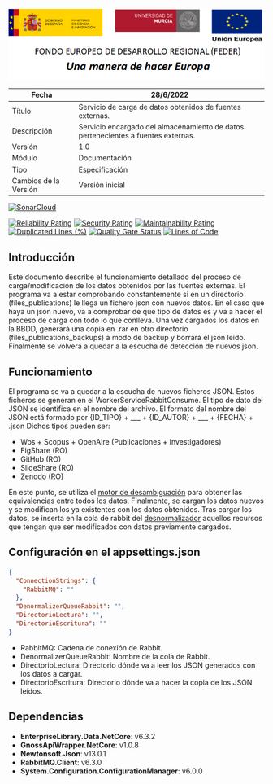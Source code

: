 ![](../../Docs/media/CabeceraDocumentosMD.png)

| Fecha         | 28/6/2022                                                   |
| ------------- | ------------------------------------------------------------ |
|Título|Servicio de carga de datos obtenidos de fuentes externas.| 
|Descripción|Servicio encargado del almacenamiento de datos pertenecientes a fuentes externas.|
|Versión|1.0|
|Módulo|Documentación|
|Tipo|Especificación|
|Cambios de la Versión|Versión inicial|



[![SonarCloud](https://sonarcloud.io/images/project_badges/sonarcloud-white.svg)](https://sonarcloud.io/summary/new_code?id=Hercules.ED.ResearcherObjectLoad)

[![Reliability Rating](https://sonarcloud.io/api/project_badges/measure?project=Hercules.ED.ResearcherObjectLoad&metric=reliability_rating)](https://sonarcloud.io/summary/new_code?id=Hercules.ED.ResearcherObjectLoad)
[![Security Rating](https://sonarcloud.io/api/project_badges/measure?project=Hercules.ED.ResearcherObjectLoad&metric=security_rating)](https://sonarcloud.io/summary/new_code?id=Hercules.ED.ResearcherObjectLoad)
[![Maintainability Rating](https://sonarcloud.io/api/project_badges/measure?project=Hercules.ED.ResearcherObjectLoad&metric=sqale_rating)](https://sonarcloud.io/summary/new_code?id=Hercules.ED.ResearcherObjectLoad)
[![Duplicated Lines (%)](https://sonarcloud.io/api/project_badges/measure?project=Hercules.ED.ResearcherObjectLoad&metric=duplicated_lines_density)](https://sonarcloud.io/summary/new_code?id=Hercules.ED.ResearcherObjectLoad)
[![Quality Gate Status](https://sonarcloud.io/api/project_badges/measure?project=Hercules.ED.ResearcherObjectLoad&metric=alert_status)](https://sonarcloud.io/summary/new_code?id=Hercules.ED.ResearcherObjectLoad)
[![Lines of Code](https://sonarcloud.io/api/project_badges/measure?project=Hercules.ED.ResearcherObjectLoad&metric=ncloc)](https://sonarcloud.io/summary/new_code?id=Hercules.ED.ResearcherObjectLoad)



## Introducción
Este documento describe el funcionamiento detallado del proceso de carga/modificación de los datos obtenidos por las fuentes externas.
El programa va a estar comprobando constantemente si en un directorio (files_publications) le llega un fichero json con nuevos datos. En el caso que haya un json nuevo, va a comprobar de que tipo de datos es y va a hacer el proceso de carga con todo lo que conlleva. Una vez cargados los datos en la BBDD, generará una copia en .rar en otro directorio (files_publications_backups) a modo de backup y borrará el json leido. Finalmente se volverá a quedar a la escucha de detección de nuevos json.

## Funcionamiento
El programa se va a quedar a la escucha de nuevos ficheros JSON. Estos ficheros se generan en el WorkerServiceRabbitConsume. El tipo de dato del JSON se identifica en el nombre del archivo. El formato del nombre del JSON está formado por {ID_TIPO} + ___ + {ID_AUTOR} + ___ + {FECHA} + .json
Dichos tipos pueden ser:
- Wos + Scopus + OpenAire (Publicaciones + Investigadores)
- FigShare (RO)
- GitHub (RO)
- SlideShare (RO)
- Zenodo (RO)

En este punto, se utiliza el [motor de desambiguación](https://github.com/HerculesCRUE/HerculesED/tree/main/src/Hercules.CommonsEDMA.DisambiguationEngine) para obtener las equivalencias entre todos los datos.
Finalmente, se cargan los datos nuevos y se modifican los ya existentes con los datos obtenidos.
Tras cargar los datos, se inserta en la cola de rabbit del [desnormalizador](https://github.com/HerculesCRUE/HerculesED/tree/main/src/Hercules.ED.Desnormalizador) aquellos recursos que tengan que ser modificados con datos previamente cargados.

## Configuración en el appsettings.json
```json
{
  "ConnectionStrings": {
    "RabbitMQ": ""
  },
  "DenormalizerQueueRabbit": "",
  "DirectorioLectura": "",
  "DirectorioEscritura": ""
}
```
- RabbitMQ: Cadena de conexión de Rabbit.
- DenormalizerQueueRabbit: Nombre de la cola de Rabbit.
- DirectorioLectura: Directorio dónde va a leer los JSON generados con los datos a cargar.
- DirectorioEscritura: Directorio dónde va a hacer la copia de los JSON leídos.

## Dependencias
- **EnterpriseLibrary.Data.NetCore**: v6.3.2
- **GnossApiWrapper.NetCore**: v1.0.8
- **Newtonsoft.Json**: v13.0.1
- **RabbitMQ.Client**: v6.3.0
- **System.Configuration.ConfigurationManager**: v6.0.0
